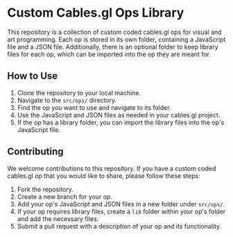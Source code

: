# Custom Cables.gl Ops Library

This repository is a collection of custom coded cables.gl ops for visual and art programming. Each op is stored in its own folder, containing a JavaScript file and a JSON file. Additionally, there is an optional folder to keep library files for each op, which can be imported into the op they are meant for.

## How to Use

1. Clone the repository to your local machine.
2. Navigate to the `src/ops/` directory.
3. Find the op you want to use and navigate to its folder.
4. Use the JavaScript and JSON files as needed in your cables.gl project.
5. If the op has a library folder, you can import the library files into the op's JavaScript file.

## Contributing

We welcome contributions to this repository. If you have a custom coded cables.gl op that you would like to share, please follow these steps:

1. Fork the repository.
2. Create a new branch for your op.
3. Add your op's JavaScript and JSON files in a new folder under `src/ops/`.
4. If your op requires library files, create a `lib` folder within your op's folder and add the necessary files.
5. Submit a pull request with a description of your op and its functionality.

